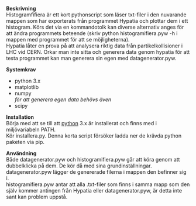 ﻿**Beskrivning**  
Histogramfifiera är ett kort pythonscript som läser txt-filer i den nuvarande mappen som har exporterats från
programmet Hypatia och plottar dem i ett histogram. Körs det via en kommandotolk kan diverse alternativ anges
för att ändra programmets beteende (skriv python histogramifiera.pyw -h i mappen med programmet för att se
möjligheterna).  
Hypatia låter en prova på att analysera riktig data från partikelkollisioner i LHC vid CERN. Orkar man inte
sitta och generera data genom hypatia för att testa programmet kan man generera sin egen med datagenerator.pyw.

**Systemkrav**  
- python 3.x  
- matplotlib  
- numpy  
*för att generera egen data behövs även*  
- scipy

**Installation**  
Börja med att se till att [python](www.python.org) 3.x är installerat och finns med i miljövariabeln PATH.  
Kör installera.py. Denna korta script försöker ladda ner de krävda python paketen via pip.  

**Användning**  
Både datagenerator.pyw och histogramifiera.pyw går att köra genom att dubbelklicka på dem. De kör då med
sina grundinställningar.  datagenerator.pyw lägger de genererade filerna i mappen den befinner sig i.  
histogramifiera.pyw antar att alla .txt-filer som finns i samma mapp som den själv kommer antingen från Hypatia
eller datagenerator.pyw, är detta inte sant kan problem uppstå.